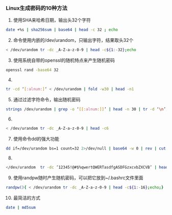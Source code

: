 ### Linux生成密码的10种方法

1. 使用SHA来哈希日期，输出头32个字符
```bash
date +%s | sha256sum | base64 | head -c 32 ; echo
```    

2. 命令使用内嵌的/dev/urandom，只输出字符，结果取头32个
```bash
< /dev/urandom tr -dc _A-Z-a-z-0-9 | head -c${1:-32};echo
```

3. 使用系统自带的openssl的随机特点来产生随机密码
```bash
openssl rand -base64 32
```

4.     
```bash
tr -cd ‘[:alnum:]‘ < /dev/urandom | fold -w30 | head -n1
```

5. 通过过滤字符命令，输出随机密码
```bash
strings /dev/urandom | grep -o ‘[[:alnum:]]’ | head -n 30 | tr -d ‘\n’; echo
```

6.     
```bash
< /dev/urandom tr -dc _A-Z-a-z-0-9 | head -c6
```

7. 使用命令dd的强大功能
```bash
dd if=/dev/urandom bs=1 count=32 2>/dev/null | base64 -w 0 | rev | cut -b 2- | rev
```

8.     
```bash
</dev/urandom  tr -dc ’12345!@#$%qwertQWERTasdfgASDFGzxcvbZXCVB’ | head -c8; echo “”
```

9. 使用randpw随时产生随机密码，可以把它放到~/.bashrc文件里面
```bash
randpw(){ < /dev/urandom tr -dc _A-Z-a-z-0-9 | head -c${1:-16};echo;}
```

10. 最简洁的方式
```bash
date | md5sum
```
